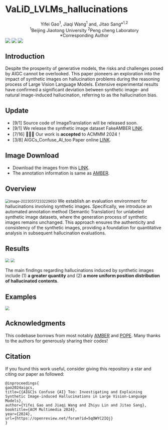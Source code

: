 # VaLiD_LVLMs_hallucinations
<div align="center">
Yifei Gao<sup>1</sup>, Jiaqi Wang<sup>1</sup> and, Jitao Sang*<sup>1,2</sup>
</div>
<div align="center">
<sup>1</sup>Beijing Jiaotong University    <sup>2</sup>Peng cheng Laboratory
</div>
<div align="center">
*Corresponding Author
</div>

<!-- Arxiv Link, Project Link -->
<div style='display:flex; gap: 0.25rem; '>
<a href="https://arxiv.org/abs/2411.15839"><img src="https://img.shields.io/badge/arxiv-2411.15839-red"></a>
<a href="https://github.com/LucusFigoGao/AIGCs_Confuse_AI_Too"><img src="https://img.shields.io/badge/Project%20Page-online-brightgreen"></a>
<a href='LICENSE'><img src='https://img.shields.io/badge/License-MIT-blue.svg'></a>
</div>

## Introduction
Despite the prosperity of generative models, the risks and challenges posed by AIGC cannot be overlooked. This paper pioneers an exploration into the impact of synthetic images on hallucination problems during the reasoning process of Large Vision Language Models. Extensive experimental results have confirmed a significant deviation between synthetic image- and natural image-induced hallucination, referring to as the hallucination bias.

## Update
- [9/1] Source code of ImageTranslation will be released soon.
- [9/1] We release the synthetic image dataset FakeAMBER [LINK](https://pan.baidu.com/s/1WfqVhXqeQudMFMMrWA4r1w?pwd=d54y).
- [7/16] 🎉🎉🎉 Our work is **accepted** to ACMMM 2024！
- [3/8] AIGCs_Confuse_AI_too Paper online [LINK](https://arxiv.org/abs/2403.08542).

## Image Download
* Download the images from this [LINK](https://pan.baidu.com/s/1WfqVhXqeQudMFMMrWA4r1w?pwd=d54y).
* The annotation information is same as [AMBER](https://github.com/junyangwang0410/AMBER/tree/master).

## Overview
<img src="./assets/semantic translation_01.jpg" alt="image-20230517233229650" style="zoom:80%;" />
We establish an evaluation environment for hallucinations involving synthetic images. Specifically, we introduce an automated annotation method (Semantic Translation) for unlabeled synthetic image datasets, where the generation process of synthetic images remains unchanged. This approach ensures the authenticity and consistency of the synthetic images, providing a foundation for quantitative analysis in subsequent hallucination evaluations. 

## Results
<img src="./assets/AMBER_eval.png" style="zoom:80%;" />
<img src="./assets/Redar.jpg" style="zoom:80%;" />

The main findings regarding hallucinations induced by synthetic images include (1) **a greater quantity** and (2) **a more uniform position distribution of hallucinated contents**. 

## Examples
<img src="./assets/Introduction.jpg" style="zoom:80%;" />

## Acknowledgments
This codebase borrows from most notably [AMBER](https://github.com/junyangwang0410/AMBER/tree/master) and [POPE](https://github.com/RUCAIBox/POPE). Many thanks to the authors for generously sharing their codes!


## Citation
If you found this work useful, consider giving this repository a star and citing our paper as followed:

```
@inproceedings{
gao2024aigcs,
title={{AIGC}s Confuse {AI} Too: Investigating and Explaining Synthetic Image-induced Hallucinations in Large Vision-Language Models},
author={Yifei Gao and Jiaqi Wang and Zhiyu Lin and Jitao Sang},
booktitle={ACM Multimedia 2024},
year={2024},
url={https://openreview.net/forum?id=5qOWYC2IQj}
}
```
